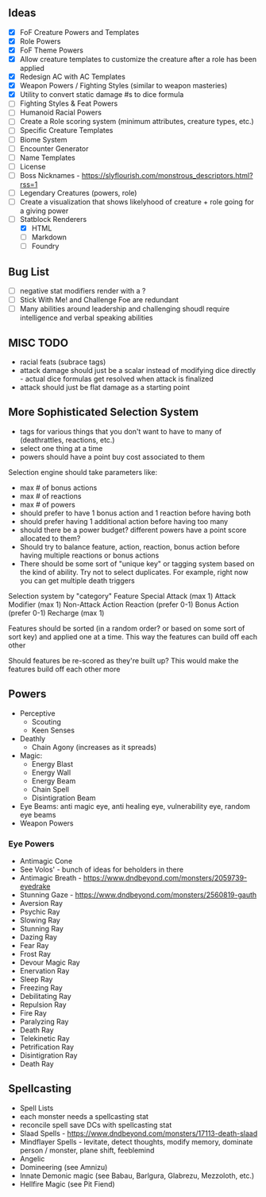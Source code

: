 
## Ideas

- [x] FoF Creature Powers and Templates
- [x] Role Powers
- [x] FoF Theme Powers
- [x] Allow creature templates to customize the creature after a role has been applied
- [x] Redesign AC with AC Templates
- [x] Weapon Powers / Fighting Styles (similar to weapon masteries)
- [x] Utility to convert static damage #s to dice formula
- [ ] Fighting Styles & Feat Powers
- [ ] Humanoid Racial Powers
- [ ] Create a Role scoring system (minimum attributes, creature types, etc.)
- [ ] Specific Creature Templates
- [ ] Biome System
- [ ] Encounter Generator
- [ ] Name Templates
- [ ] License
- [ ] Boss Nicknames - https://slyflourish.com/monstrous_descriptors.html?rss=1
- [ ] Legendary Creatures (powers, role)
- [ ] Create a visualization that shows likelyhood of creature + role going for a giving power
- [ ] Statblock Renderers
  - [x] HTML
  - [ ] Markdown
  - [ ] Foundry

## Bug List

- [ ] negative stat modifiers render with a ?
- [ ] Stick With Me! and Challenge Foe are redundant
- [ ] Many abilities around leadership and challenging shoudl require intelligence and verbal speaking abilities

## MISC TODO

- racial feats (subrace tags)
- attack damage should just be a scalar instead of modifying dice directly - actual dice formulas get resolved when attack is finalized
- attack should just be flat damage as a starting point

## More Sophisticated Selection System

- tags for various things that you don't want to have to many of (deathrattles, reactions, etc.)
- select one thing at a time
- powers should have a point buy cost associated to them

Selection engine should take parameters like:

- max # of bonus actions
- max # of reactions
- max # of powers
- should prefer to have 1 bonus action and 1 reaction before having both
- should prefer having 1 additional action before having too many
- should there be a power budget? different powers have a point score allocated to them?
- Should try to balance feature, action, reaction, bonus action before having multiple reactions or bonus actions
- There should be some sort of "unique key" or tagging system based on the kind of ability. Try not to select duplicates. For example, right now you can get multiple death triggers

Selection system by "category"
Feature
Special Attack (max 1)
Attack Modifier (max 1)
Non-Attack Action
Reaction (prefer 0-1)
Bonus Action (prefer 0-1)
Recharge (max 1)

Features should be sorted (in a random order? or based on some sort of sort key) and applied one at a time. This way the features can build off each other

Should features be re-scored as they're built up? This would make the features build off each other more

## Powers

- Perceptive
  - Scouting
  - Keen Senses
- Deathly
  - Chain Agony (increases as it spreads)
- Magic:
  - Energy Blast
  - Energy Wall
  - Energy Beam
  - Chain Spell
  - Disintigration Beam
- Eye Beams: anti magic eye, anti healing eye, vulnerability eye, random eye beams
- Weapon Powers

### Eye Powers

- Antimagic Cone
- See Volos' - bunch of ideas for beholders in there
- Antimagic Breath - https://www.dndbeyond.com/monsters/2059739-eyedrake
- Stunning Gaze - https://www.dndbeyond.com/monsters/2560819-gauth
- Aversion Ray
- Psychic Ray
- Slowing Ray
- Stunning Ray
- Dazing Ray
- Fear Ray
- Frost Ray
- Devour Magic Ray
- Enervation Ray
- Sleep Ray
- Freezing Ray
- Debilitating Ray
- Repulsion Ray
- Fire Ray
- Paralyzing Ray
- Death Ray
- Telekinetic Ray
- Petrification Ray
- Disintigration Ray
- Death Ray

## Spellcasting

- Spell Lists
- each monster needs a spellcasting stat
- reconcile spell save DCs with spellcasting stat
- Slaad Spells - https://www.dndbeyond.com/monsters/17113-death-slaad
- Mindflayer Spells - levitate, detect thoughts, modify memory, dominate person / monster, plane shift, feeblemind
- Angelic
- Domineering (see Amnizu)
- Innate Demonic magic (see Babau, Barlgura, Glabrezu, Mezzoloth, etc.)
- Hellfire Magic (see Pit Fiend)
